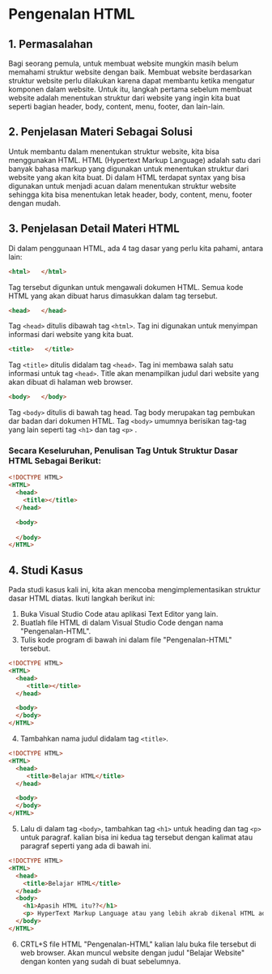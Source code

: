 # Pengenalan HTML

## 1. Permasalahan
Bagi seorang pemula, untuk membuat website mungkin masih belum memahami struktur website dengan baik. Membuat website berdasarkan struktur website perlu dilakukan karena dapat membantu ketika mengatur komponen dalam website.  Untuk itu, langkah pertama sebelum membuat website adalah menentukan struktur dari website yang ingin kita buat seperti bagian header, body, content, menu, footer, dan lain-lain.


## 2. Penjelasan Materi Sebagai Solusi
Untuk membantu dalam menentukan struktur website, kita bisa menggunakan HTML. HTML (Hypertext Markup Language) adalah satu dari banyak bahasa markup yang digunakan untuk menentukan struktur dari website yang akan kita buat. Di dalam HTML terdapat syntax yang bisa digunakan untuk menjadi acuan dalam menentukan struktur website sehingga kita bisa menentukan letak header, body, content, menu, footer dengan mudah.

## 3. Penjelasan Detail Materi HTML
Di dalam penggunaan HTML, ada 4 tag dasar yang perlu kita pahami, antara lain:

```html
<html>   </html>
```
Tag tersebut digunkan untuk mengawali dokumen HTML. Semua kode HTML yang akan dibuat harus dimasukkan dalam tag tersebut.

```html
<head>   </head>
```
Tag `<head>` ditulis dibawah tag `<html>`. Tag ini digunakan untuk menyimpan informasi dari website yang kita buat.

```html
<title>   </title>
```
Tag `<title>` ditulis didalam tag `<head>`. Tag ini membawa salah satu informasi untuk tag `<head>`. Title akan menampilkan judul dari website yang akan dibuat di halaman web browser.
```html
<body>   </body>
```
Tag `<body>` ditulis di bawah tag head. Tag body merupakan tag pembukan dar badan dari dokumen HTML. Tag `<body>` umumnya berisikan tag-tag yang lain seperti tag `<h1>` dan tag `<p>` .

### Secara Keseluruhan, Penulisan Tag Untuk Struktur Dasar HTML Sebagai Berikut:

```html
<!DOCTYPE HTML>
<HTML>
  <head>
    <title></title>
  </head>

  <body>
		
  </body>
</HTML>
```

## 4. Studi Kasus
Pada studi kasus kali ini, kita akan mencoba mengimplementasikan struktur dasar HTML diatas. Ikuti langkah berikut ini:
1. Buka Visual Studio Code atau aplikasi Text Editor yang lain. 
2. Buatlah file HTML di dalam Visual Studio Code dengan nama "Pengenalan-HTML".
3. Tulis kode program di bawah ini dalam file "Pengenalan-HTML" tersebut.
```html
<!DOCTYPE HTML>
<HTML>
  <head>
     <title></title>
  </head>

  <body>
  </body>
</HTML>
``` 
4. Tambahkan nama judul didalam tag ```<title>```.
```html
<!DOCTYPE HTML>
<HTML>
  <head>
     <title>Belajar HTML</title>
  </head>

  <body>
  </body>
</HTML>
```  
5. Lalu di dalam tag `<body>`, tambahkan tag ```<h1>``` untuk heading dan tag ```<p>``` untuk paragraf. kalian bisa ini kedua tag tersebut dengan kalimat atau paragraf seperti yang ada di bawah ini.
```html
<!DOCTYPE HTML>
<HTML>
  <head>
    <title>Belajar HTML</title>
  </head>
  <body>
    <h1>Apasih HTML itu??</h1>
    <p> HyperText Markup Language atau yang lebih akrab dikenal HTML adalah bahasa pemrograman atau komputer yang digunakan untuk membuat suatu website. “HyperText” mengacu pada Hyperlink yang ada pada page HTML, sedangkan “Markup Language” melambangkan cara suatu Tags digunakan untuk mendefinisikan layout atau desain suatu page dan element-element didalamnya.</p>
  </body>
</HTML>
```  
6. CRTL+S file HTML "Pengenalan-HTML" kalian lalu buka file tersebut di web browser. Akan muncul website dengan judul "Belajar Website" dengan konten yang sudah di buat sebelumnya.








